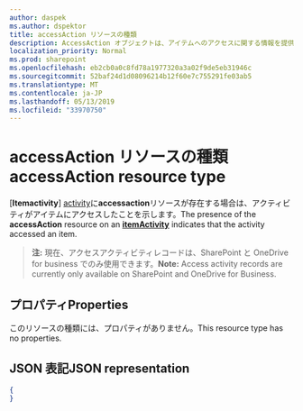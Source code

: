 ```yaml
---
author: daspek
ms.author: dspektor
title: accessAction リソースの種類
description: AccessAction オブジェクトは、アイテムへのアクセスに関する情報を提供します。
localization_priority: Normal
ms.prod: sharepoint
ms.openlocfilehash: eb2cb0a0c8fd78a1977320a3a02f9de5eb31946c
ms.sourcegitcommit: 52baf24d1d08096214b12f60e7c755291fe03ab5
ms.translationtype: MT
ms.contentlocale: ja-JP
ms.lasthandoff: 05/13/2019
ms.locfileid: "33970750"
---
```

# <a name="accessaction-resource-type"></a><span data-ttu-id="82f9f-103">accessAction リソースの種類</span><span class="sxs-lookup"><span data-stu-id="82f9f-103">accessAction resource type</span></span>

<span data-ttu-id="82f9f-104">[**Itemactivity**] [ activity]に**accessaction**リソースが存在する場合は、アクティビティがアイテムにアクセスしたことを示します。</span><span class="sxs-lookup"><span data-stu-id="82f9f-104">The presence of the **accessAction** resource on an [**itemActivity**][activity] indicates that the activity accessed an item.</span></span>

><span data-ttu-id="82f9f-105">**注:** 現在、アクセスアクティビティレコードは、SharePoint と OneDrive for business でのみ使用できます。</span><span class="sxs-lookup"><span data-stu-id="82f9f-105">**Note:** Access activity records are currently only available on SharePoint and OneDrive for Business.</span></span>

[activity]: itemactivity.md

## <a name="properties"></a><span data-ttu-id="82f9f-106">プロパティ</span><span class="sxs-lookup"><span data-stu-id="82f9f-106">Properties</span></span>

<span data-ttu-id="82f9f-107">このリソースの種類には、プロパティがありません。</span><span class="sxs-lookup"><span data-stu-id="82f9f-107">This resource type has no properties.</span></span>

## <a name="json-representation"></a><span data-ttu-id="82f9f-108">JSON 表記</span><span class="sxs-lookup"><span data-stu-id="82f9f-108">JSON representation</span></span>

<!-- {
  "blockType": "resource",
  "optionalProperties": [ ],
  "@type": "microsoft.graph.accessAction"
}-->

```json
{
}
```


<!--
{
  "type": "#page.annotation",
  "description": "The accessAction object provides information about accesses of an item.",
  "keywords": "activities,activity,action,access",
  "section": "documentation",
  "tocPath": "Resources/accessAction",
  "suppressions": []
}
-->
